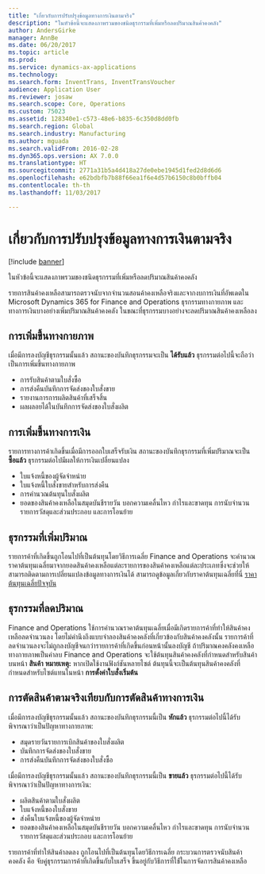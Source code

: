 ```yaml
---
title: "เกี่ยวกับการปรับปรุงข้อมูลทางการเงินตามจริง"
description: "ในหัวข้อนี้จะแสดงภาพรวมของชนิดธุรกรรมที่เพิ่มหรือลดปริมาณสินค้าคงคลัง"
author: AndersGirke
manager: AnnBe
ms.date: 06/20/2017
ms.topic: article
ms.prod: 
ms.service: dynamics-ax-applications
ms.technology: 
ms.search.form: InventTrans, InventTransVoucher
audience: Application User
ms.reviewer: josaw
ms.search.scope: Core, Operations
ms.custom: 75023
ms.assetid: 128340e1-c573-48e6-b835-6c350d8dd0fb
ms.search.region: Global
ms.search.industry: Manufacturing
ms.author: mguada
ms.search.validFrom: 2016-02-28
ms.dyn365.ops.version: AX 7.0.0
ms.translationtype: HT
ms.sourcegitcommit: 2771a31b5a4d418a27de0ebe1945d1fed2d8d6d6
ms.openlocfilehash: e62bdbfb7b88f66ea1f6e4d57b6150c8b0bffb04
ms.contentlocale: th-th
ms.lasthandoff: 11/03/2017

---
```


# <a name="physical-and-financial-updates"></a>เกี่ยวกับการปรับปรุงข้อมูลทางการเงินตามจริง

[!include [banner](../includes/banner.md)]

ในหัวข้อนี้จะแสดงภาพรวมของชนิดธุรกรรมที่เพิ่มหรือลดปริมาณสินค้าคงคลัง 

รายการสินค้าคงเหลือสามารถตรวจนับจากจำนวนสอนค้าคงเหลือจริงและจากงบการเงินที่อัพเดตใน Microsoft Dynamics 365 for Finance and Operations ธุรกรรมทางกายภาพ และทางการเงินบางอย่างเพิ่มปริมาณสินค้าคงคลัง ในขณะที่ธุรกรรมบางอย่างจะลดปริมาณสินค้าคงเหลือลง

## <a name="physical-increases"></a>การเพิ่มขึ้นทางกายภาพ
เมื่อมีการลงบัญชีธุรกรรมนั้นแล้ว สถานะของบันทึกธุรกรรมจะเป็น **ได้รับแล้ว** ธุรกรรมต่อไปนี้จะถือว่าเป็นการเพิ่มขึ้นทางกายภาพ

-   การรับสินค้าตามใบสั่งซื้อ
-   การส่งคืนบันทึกการจัดส่งของใบสั่งขาย
-   รายงานการการผลิตสินค้าที่เสร็จสิ้น
-   ผลผลอยได้ในบันทึกการจัดส่งของใบสั่งผลิต

## <a name="financial-increases"></a>การเพิ่มขึ้นทางการเงิน
รายการทางการค้าเกิดขึ้นเมื่อมีการออกใบเสร็จรับเงิน สถานะของบันทึกธุรกรรมที่เพิ่มปริมาณจะเป็น **ซื้อแล้ว** ธุรกรรมต่อไปมีผลให้การเงินเปลี่ยนแปลง

-   ใบแจ้งหนี้ของผู้จัดจำหน่าย
-   ใบแจ้งหนี้ใบสั่งขายสำหรับการส่งคืน
-   การคำนวณต้นทุนใบสั่งผลิต
-   ยอดของสินค้าคงเหลือในสมุดบันชีรายวัน บอกความเคลื่นไหว กำไรและขาดทุน การนับจำนวน รายการวัสดุและส่วนประกอบ   และการโอนย้าย

## <a name="transactions-that-increase-quantity"></a>ธุรกรรมที่เพิ่มปริมาณ
รายการค้าที่เกิดขึ้นถูกโอนไปที่เป็นต้นทุนโดยวิธีการเฉลี่ย Finance and Operations จะคำนวณราคาต้นทุนเฉลี่ยมาจากยอดสินค้าคงเหลือแต่ละรายการของสินค้าคงเหลือแต่ละประเภทซึ่งจะช่วยให้สามารถติดตามการเปลี่ยนแปลงข้อมูลทางการเงินได้ สามารถดูข้อมูลเกี่ยวกับราคาต้นทุนเฉลี่ยที่นี่ [ราคาต้นทุนเฉลี่ยปัจจุบัน](running-average-cost-price.md)

## <a name="transactions-that-decrease-quantity"></a>ธุรกรรมที่ลดปริมาณ
Finance and Operations ใช้การคำนวณราคาต้นทุนเฉลี่ยเมื่อมีเกิดรายการค้าที่ทำให้สินค้าคงเหลือลดจำนวนลง โดยไม่คำนึงถึงแบบจำลองสินค้าคงคลังที่เกี่ยวข้องกับสินค้าคงคลังนั้น รายการค้าที่ลดจำนวนลงจะไม่ถูกลงบัญชีจนกว่ารายการค้าที่เกิดขึ้นก่อนหน้านั้นลงบัญชี ถ้าปริมาณคงคลังคงเหลือทางกายภาพเป็นค่าลบ Finance and Operations จะใช้ต้นทุนสินค้าคงคลังที่กำหนดสำหรับสินค้าบนหน้า **สินค้า** **หมายเหตุ:** หากเปิดใช้งานฟังก์ชันหลายไซต์ ต้นทุนนี้จะเป็นต้นทุนสินค้าคงคลังที่กำหนดสำหรับไซต์แทนในหน้า **การตั้งค่าใบสั่งเริ่มต้น**

## <a name="physical-issues-vs-financial-issues"></a>การตัดสินค้าตามจริงเทียบกับการตัดสินค้าทางการเงิน
เมื่อมีการลงบัญชีธุรกรรมนั้นแล้ว สถานะของบันทึกธุรกรรมนี้เป็น **หักแล้ว** ธุรกรรมต่อไปนี้ได้รับพิจารณาว่าเป็นปัญหาทางกายภาพ:

-   สมุดรายวันรายการเบิกสินค้าของใบสั่งผลิต
-   บันทึกการจัดส่งของใบสั่งขาย
-   การส่งคืนบันทึกการจัดส่งของใบสั่งซื้อ

เมื่อมีการลงบัญชีธุรกรรมนั้นแล้ว สถานะของบันทึกธุรกรรมนี้เป็น **ขายแล้ว** ธุรกรรมต่อไปนี้ได้รับพิจารณาว่าเป็นปัญหาทางการเงิน:

-   ผลิตสินค้าตามใบสั่งผลิต
-   ใบแจ้งหนี้ของใบสั่งขาย
-   ส่งคืนใบแจ้งหนี้ของผู้จัดจำหน่าย
-   ยอดของสินค้าคงเหลือในสมุดบันชีรายวัน บอกความเคลื่นไหว กำไรและขาดทุน การนับจำนวน รายการวัสดุและส่วนประกอบ   และการโอนย้าย

รายการค้าที่ทำให้สินค้าลดลง ถูกโอนไปที่เป็นต้นทุนโดยวิธีการเฉลี่ย กระบวนการตรวจนับสินค้าคงคลัง คือ จับคู่ธุรกรรมการค้าที่เกิดขึ้นกับใบเสร็จ ขึ้นอยู่กับวิธีการที่ใช่้ในการจัดการสินค้าคงเหลือ




